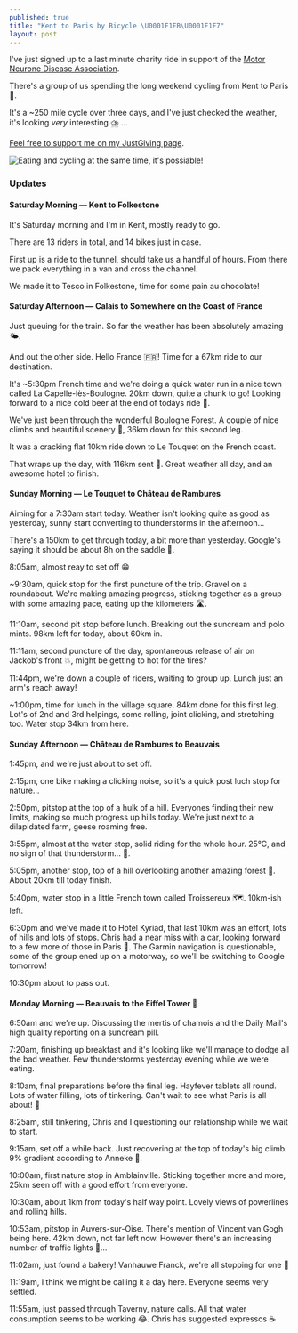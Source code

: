 ```yaml
---
published: true
title: "Kent to Paris by Bicycle \U0001F1EB\U0001F1F7"
layout: post
---
```

I've just signed up to a last minute charity ride in support of the [Motor Neurone Disease Association](https://www.mndassociation.org).

There's a group of us spending the long weekend cycling from Kent to Paris 🥐.

It's a ~250 mile cycle over three days, and I've just checked the weather, it's looking _very_ interesting ⛈️ ...

[Feel free to support me on my JustGiving page](https://www.justgiving.com/fundraising/samuel-parkinson-paris-cycle).

![Eating and cycling at the same time, it's possiable!](https://media.giphy.com/media/OZvMMeKdYmPpS/giphy.gif)

### Updates

#### Saturday Morning — Kent to Folkestone

It's Saturday morning and I'm in Kent, mostly ready to go.

There are 13 riders in total, and 14 bikes just in case.

First up is a ride to the tunnel, should take us a handful of hours. From there we pack everything in a van and cross the channel.

We made it to Tesco in Folkestone, time for some pain au chocolate!

#### Saturday Afternoon — Calais to Somewhere on the Coast of France

Just queuing for the train. So far the weather has been absolutely amazing 🌤️.

And out the other side. Hello France 🇫🇷! Time for a 67km ride to our destination.

It's ~5:30pm French time and we're doing a quick water run in a nice town called La Capelle-lès-Boulogne. 20km down, quite a chunk to go! Looking forward to a nice cold beer at the end of todays ride 🍺.

We've just been through the wonderful Boulogne Forest. A couple of nice climbs and beautiful scenery 🌲, 36km down for this second leg. 

It was a cracking flat 10km ride down to Le Touquet on the French coast.

That wraps up the day, with 116km sent 🚴. Great weather all day, and an awesome hotel to finish.

#### Sunday Morning — Le Touquet to Château de Rambures

Aiming for a 7:30am start today. Weather isn't looking quite as good as yesterday, sunny start converting to thunderstorms in the afternoon...

There's a 150km to get through today, a bit more than yesterday. Google's saying it should be about 8h on the saddle 🤣.

8:05am, almost reay to set off 😁

~9:30am, quick stop for the first puncture of the trip. Gravel on a roundabout. We're making amazing progress, sticking together as a group with some amazing pace, eating up the kilometers 🛣️.

11:10am, second pit stop before lunch. Breaking out the suncream and polo mints. 98km left for today, about 60km in.

11:11am, second puncture of the day, spontaneous release of air on Jackob's front 💥, might be getting to hot for the tires?

11:44pm, we're down a couple of riders, waiting to group up. Lunch just an arm's reach away!

~1:00pm, time for lunch in the village square. 84km done for this first leg. Lot's of 2nd and 3rd helpings, some rolling, joint clicking, and stretching too. Water stop 34km from here.

#### Sunday Afternoon — Château de Rambures to Beauvais


1:45pm, and we're just about to set off.

2:15pm, one bike making a clicking noise, so it's a quick post luch stop for nature...

2:50pm, pitstop at the top of a hulk of a hill. Everyones finding their new limits, making so much progress up hills today. We're just next to a dilapidated farm, geese roaming free.

3:55pm, almost at the water stop, solid riding for the whole hour. 25°C, and no sign of that thunderstorm... 🌄.

5:05pm, another stop, top of a hill overlooking another amazing forest 🌲. About 20km till today finish.

5:40pm, water stop in a little French town called Troissereux 🗺️. 10km-ish left.

6:30pm and we've made it to Hotel Kyriad, that last 10km was an effort, lots of hills and lots of stops. Chris had a near miss with a car, looking forward to a few more of those in Paris 🤣. The Garmin navigation is questionable, some of the group ened up on a motorway, so we'll be switching to Google tomorrow!

10:30pm about to pass out.

#### Monday Morning — Beauvais to the Eiffel Tower 🏁

6:50am and we're up. Discussing the mertis of chamois and the Daily Mail's high quality reporting on a suncream pill.

7:20am, finishing up breakfast and it's looking like we'll manage to dodge all the bad weather. Few thunderstorms yesterday evening while we were eating.

8:10am, final preparations before the final leg. Hayfever tablets all round. Lots of water filling, lots of tinkering. Can't wait to see what Paris is all about! 🗼

8:25am, still tinkering, Chris and I questioning our relationship while we wait to start.

9:15am, set off a while back. Just recovering at the top of today's big climb. 9% gradient according to Anneke 😬.

10:00am, first nature stop in Amblainville. Sticking together more and more, 25km seen off with a good effort from everyone.

10:30am, about 1km from today's half way point. Lovely views of powerlines and rolling hills.

10:53am, pitstop in Auvers-sur-Oise. There's mention of Vincent van Gogh being here. 42km down, not far left now. However there's an increasing number of traffic lights 🚦...

11:02am, just found a bakery! Vanhauwe Franck, we're all stopping for one 🥐

11:19am, I think we might be calling it a day here. Everyone seems very settled.

11:55am, just passed through Taverny, nature calls. All that water consumption seems to be working 😂. Chris has suggested expressos ☕
